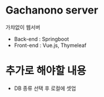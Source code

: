 # Gachanono server
가챠없이 웹서버

* Back-end : Springboot
* Front-end : Vue.js, Thymeleaf

# 추가로 해야할 내용
* DB 종류 선택 후 로컬에 셋업